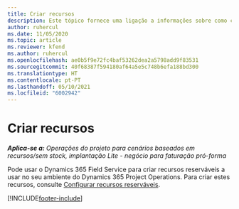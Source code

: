 ```yaml
---
title: Criar recursos
description: Este tópico fornece uma ligação a informações sobre como criar recursos reserváveis.
author: ruhercul
ms.date: 11/05/2020
ms.topic: article
ms.reviewer: kfend
ms.author: ruhercul
ms.openlocfilehash: ae0b5f9e72fc4baf53262dea2a5798add9f83531
ms.sourcegitcommit: 40f68387f594180af64a5e5c748b6efa188bd300
ms.translationtype: HT
ms.contentlocale: pt-PT
ms.lasthandoff: 05/10/2021
ms.locfileid: "6002942"
---
```

# <a name="create-resources"></a>Criar recursos

_**Aplica-se a:** Operações do projeto para cenários baseados em recursos/sem stock, implantação Lite - negócio para faturação pró-forma_

Pode usar o Dynamics 365 Field Service para criar recursos reserváveis a usar no seu ambiente do Dynamics 365 Project Operations. Para criar estes recursos, consulte [Configurar recursos reserváveis](/dynamics365/field-service/set-up-bookable-resources).


[!INCLUDE[footer-include](../includes/footer-banner.md)]